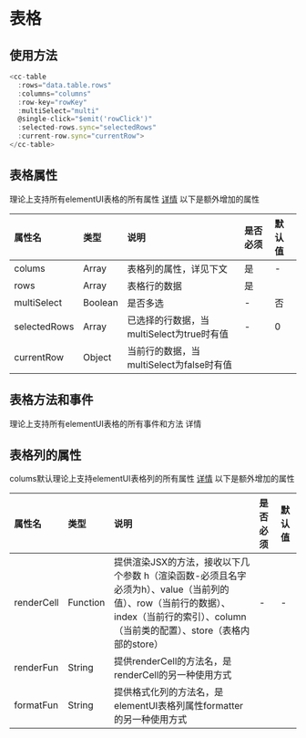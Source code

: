 # 表格

## 使用方法

```javascript
<cc-table
  :rows="data.table.rows" 
  :columns="columns" 
  :row-key="rowKey"
  :multiSelect="multi"
  @single-click="$emit('rowClick')"
  :selected-rows.sync="selectedRows"
  :current-row.sync="currentRow">
</cc-table>
```

## 表格属性

理论上支持所有elementUI表格的所有属性 [详情](https://element.faas.ele.me/#/zh-CN/component/table#table-attributes) 以下是额外增加的属性

| 属性名 | 类型 | 说明 | 是否必须 | 默认值 |
| :--- | :--- | :--- | :--- | :--- |
| colums | Array | 表格列的属性，详见下文 | 是 | - |
| rows | Array | 表格行的数据 | 是 |  |
| multiSelect | Boolean | 是否多选 | - | 否 |
| selectedRows | Array | 已选择的行数据，当multiSelect为true时有值 | - | 0 |
| currentRow | Object | 当前行的数据，当multiSelect为false时有值 |  |  |

## 表格方法和事件

理论上支持所有elementUI表格的所有事件和方法 详情 

## 表格列的属性 

colums默认理论上支持elementUI表格列的所有属性 [详情](https://element.faas.ele.me/#/zh-CN/component/table#table-column-attributes) 以下是额外增加的属性

| 属性名 | 类型 | 说明 | 是否必须 | 默认值 |
| :--- | :--- | :--- | :--- | :--- |
| renderCell | Function | 提供渲染JSX的方法，接收以下几个参数 h（渲染函数-必须且名字必须为h）、value（当前列的值）、row（当前行的数据）、index（当前行的索引）、column（当前类的配置）、store（表格内部的store） | - | - |
| renderFun | String | 提供renderCell的方法名，是renderCell的另一种使用方式 |  |  |
| formatFun | String | 提供格式化列的方法名，是elementUI表格列属性formatter的另一种使用方式 |  |  |



